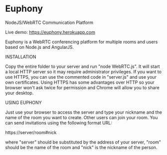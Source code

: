 # Euphony
NodeJS/WebRTC Communication Platform

Live demo: https://euphony.herokuapp.com

Euphony is a WebRTC conferencing platform for multiple rooms and users based on Node.js and AngularJS.

INSTALLATION

Copy the entire folder to your server and run "node WebRTC.js". It will start a local HTTP server so
it may require administrator privileges. If you want to use HTTPS, you can use the commented code in "server.js" and use your own certificates. Using HTTPS has some advantages over HTTP so your browser won't ask twice for permission and Chrome will allow you to share your desktop.

USING EUPHONY

Just use your browser to access the server and type your nickname and the name of the room you want to create. Other users can join your room. You can send invitations using the following format URL:

https://server/room#nick

where "server" should be substituted by the address of your server, "room" should be the name of the
room and "nick" is the nickname of the person.
